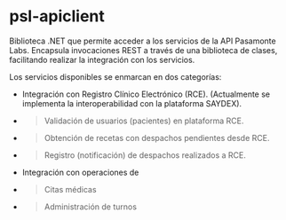 psl-apiclient
=============
Biblioteca .NET que permite acceder a los servicios de la API Pasamonte Labs.
Encapsula invocaciones REST a través de una biblioteca de clases, facilitando realizar la integración con los servicios.

Los servicios disponibles se enmarcan en dos categorías:

* Integración con Registro Clínico Electrónico (RCE). (Actualmente se implementa la interoperabilidad con la plataforma SAYDEX).
* > Validación de usuarios (pacientes) en plataforma RCE.
* > Obtención de recetas con despachos pendientes desde RCE.
* > Registro (notificación) de despachos realizados a RCE.

* Integración con operaciones de
* > Citas médicas
* > Administración de turnos
 
